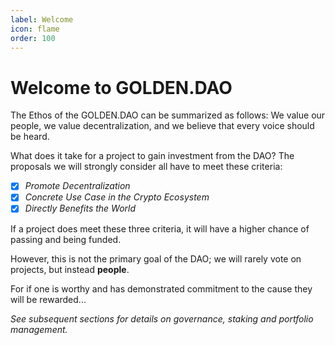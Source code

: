 ```yaml
---
label: Welcome
icon: flame
order: 100
---
```


# Welcome to GOLDEN.DAO
The Ethos of the GOLDEN.DAO can be summarized as follows: We value our people, we value decentralization, and we believe that every voice should be heard.

What does it take for a project to gain investment from the DAO? The proposals we will strongly consider all have to meet these criteria:

- [x] *Promote Decentralization*
- [x] *Concrete Use Case in the Crypto Ecosystem*
- [X] *Directly Benefits the World*

If a project does meet these three criteria, it will have a higher chance of passing and being funded.

However, this is not the primary goal of the DAO; we will rarely vote on projects, but instead **people**. 

For if one is worthy and has demonstrated commitment to the cause they will be rewarded...

*See subsequent sections for details on governance, staking and portfolio management.*

